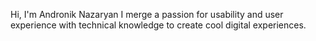Hi, I'm Andronik Nazaryan
I merge a passion for usability and user experience with technical knowledge to create cool digital experiences.


<!--START_SECTION:waka-->
<!--END_SECTION:waka-->
